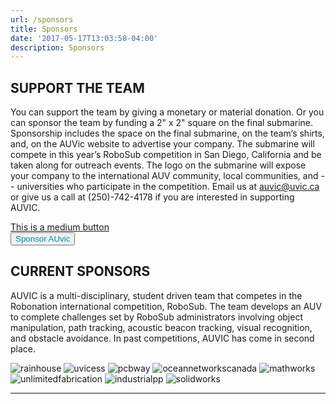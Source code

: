 ```yaml
---
url: /sponsors
title: Sponsors
date: '2017-05-17T13:03:58-04:00'
description: Sponsors
---
```

## SUPPORT THE TEAM

You can support the team by giving a monetary or material donation. Or you can sponsor the team by funding a 2" x 2" square on the final submarine. Sponsorship includes the space on the final submarine, on the team’s shirts, and, on the AUVic website to advertise your company. The submarine will compete in this year’s RoboSub competition in San Diego, California and be taken along for outreach events. The logo on the submarine will expose your company to the international AUV community, local communities, and -- universities who participate in the competition. Email us at auvic@uvic.ca or give us a call at (250)-742-4178 if you are interested in supporting AUVIC.


<a href="https://extrweb.uvic.ca/donate-online/auvic">
<div class="button medium-btn">This is a medium button</div>
<button style="color:#008CBA;" type="button">Sponsor AUvic</button>
</a>





## CURRENT SPONSORS

AUVIC is a multi-disciplinary, student driven team that competes in the Robonation international competition, RoboSub. The team develops an AUV to complete challenges set by RoboSub administrators involving object manipulation, path tracking, acoustic beacon tracking, visual recognition, and obstacle avoidance. In past competitions, AUVIC has come in second place.

![rainhouse](/img/rainhouse-logo.png)
![uvicess](/img/uvicess-logo.png)
![pcbway](/img/pcbway-logo.png)
![oceannetworkscanada](/img/oceannetworkscanada-logo.png)
![mathworks](/img/mathworks-logo.png)
![unlimitedfabrication](/img/unlimitedfabrication-logo.png)
![industrialpp](/img/industrialpp-logo.png)
![solidworks](/img/solidworks-logo.png)

- - -
